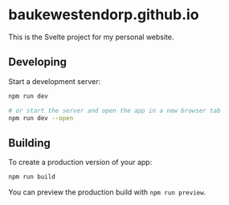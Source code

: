 # baukewestendorp.github.io

This is the Svelte project for my personal website.

## Developing

Start a development server:

```bash
npm run dev

# or start the server and open the app in a new browser tab
npm run dev --open
```

## Building

To create a production version of your app:

```bash
npm run build
```

You can preview the production build with `npm run preview`.
